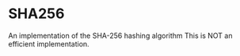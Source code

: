 # SHA256
An implementation of the SHA-256 hashing algorithm
This is NOT an efficient implementation.
